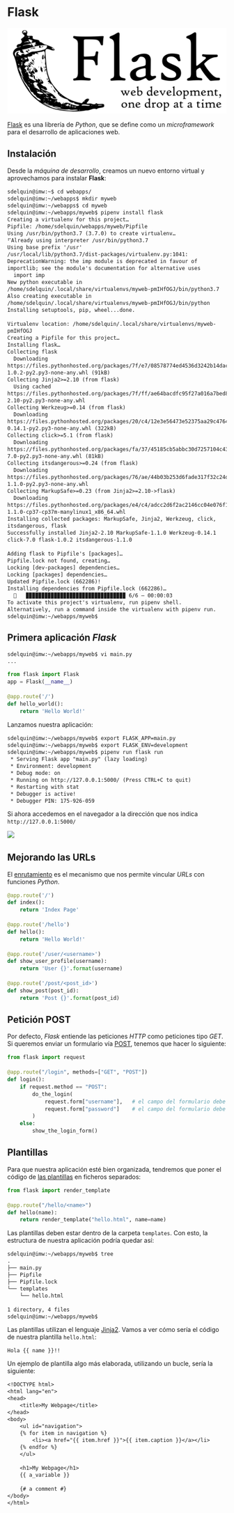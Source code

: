 # Flask

![Flask](img/flask_logo.png)

[Flask](http://flask.pocoo.org/) es una librería de *Python*, que se define como un *microframework* para el desarrollo de aplicaciones web.

## Instalación

Desde la *máquina de desarrollo*, creamos un nuevo entorno virtual y aprovechamos para instalar **Flask**:

~~~console
sdelquin@imw:~$ cd webapps/
sdelquin@imw:~/webapps$ mkdir myweb
sdelquin@imw:~/webapps$ cd myweb
sdelquin@imw:~/webapps/myweb$ pipenv install flask
Creating a virtualenv for this project…
Pipfile: /home/sdelquin/webapps/myweb/Pipfile
Using /usr/bin/python3.7 (3.7.0) to create virtualenv…
⠋Already using interpreter /usr/bin/python3.7
Using base prefix '/usr'
/usr/local/lib/python3.7/dist-packages/virtualenv.py:1041: DeprecationWarning: the imp module is deprecated in favour of importlib; see the module's documentation for alternative uses
  import imp
New python executable in /home/sdelquin/.local/share/virtualenvs/myweb-pmIHfOGJ/bin/python3.7
Also creating executable in /home/sdelquin/.local/share/virtualenvs/myweb-pmIHfOGJ/bin/python
Installing setuptools, pip, wheel...done.

Virtualenv location: /home/sdelquin/.local/share/virtualenvs/myweb-pmIHfOGJ
Creating a Pipfile for this project…
Installing flask…
Collecting flask
  Downloading https://files.pythonhosted.org/packages/7f/e7/08578774ed4536d3242b14dacb4696386634607af824ea997202cd0edb4b/Flask-1.0.2-py2.py3-none-any.whl (91kB)
Collecting Jinja2>=2.10 (from flask)
  Using cached https://files.pythonhosted.org/packages/7f/ff/ae64bacdfc95f27a016a7bed8e8686763ba4d277a78ca76f32659220a731/Jinja2-2.10-py2.py3-none-any.whl
Collecting Werkzeug>=0.14 (from flask)
  Downloading https://files.pythonhosted.org/packages/20/c4/12e3e56473e52375aa29c4764e70d1b8f3efa6682bef8d0aae04fe335243/Werkzeug-0.14.1-py2.py3-none-any.whl (322kB)
Collecting click>=5.1 (from flask)
  Downloading https://files.pythonhosted.org/packages/fa/37/45185cb5abbc30d7257104c434fe0b07e5a195a6847506c074527aa599ec/Click-7.0-py2.py3-none-any.whl (81kB)
Collecting itsdangerous>=0.24 (from flask)
  Downloading https://files.pythonhosted.org/packages/76/ae/44b03b253d6fade317f32c24d100b3b35c2239807046a4c953c7b89fa49e/itsdangerous-1.1.0-py2.py3-none-any.whl
Collecting MarkupSafe>=0.23 (from Jinja2>=2.10->flask)
  Downloading https://files.pythonhosted.org/packages/e4/c4/adcc2d6f2ac2146cc04e076f14f1006c1de8e1e747fa067668b6573000b8/MarkupSafe-1.1.0-cp37-cp37m-manylinux1_x86_64.whl
Installing collected packages: MarkupSafe, Jinja2, Werkzeug, click, itsdangerous, flask
Successfully installed Jinja2-2.10 MarkupSafe-1.1.0 Werkzeug-0.14.1 click-7.0 flask-1.0.2 itsdangerous-1.1.0

Adding flask to Pipfile's [packages]…
Pipfile.lock not found, creating…
Locking [dev-packages] dependencies…
Locking [packages] dependencies…
Updated Pipfile.lock (662286)!
Installing dependencies from Pipfile.lock (662286)…
  🐍   ▉▉▉▉▉▉▉▉▉▉▉▉▉▉▉▉▉▉▉▉▉▉▉▉▉▉▉▉▉▉▉▉ 6/6 — 00:00:03
To activate this project's virtualenv, run pipenv shell.
Alternatively, run a command inside the virtualenv with pipenv run.
sdelquin@imw:~/webapps/myweb$
~~~

## Primera aplicación *Flask*

~~~console
sdelquin@imw:~/webapps/myweb$ vi main.py
...
~~~

~~~python
from flask import Flask
app = Flask(__name__)

@app.route('/')
def hello_world():
    return 'Hello World!'
~~~

Lanzamos nuestra aplicación:

~~~console
sdelquin@imw:~/webapps/myweb$ export FLASK_APP=main.py
sdelquin@imw:~/webapps/myweb$ export FLASK_ENV=development
sdelquin@imw:~/webapps/myweb$ pipenv run flask run
 * Serving Flask app "main.py" (lazy loading)
 * Environment: development
 * Debug mode: on
 * Running on http://127.0.0.1:5000/ (Press CTRL+C to quit)
 * Restarting with stat
 * Debugger is active!
 * Debugger PIN: 175-926-059
~~~

Si ahora accedemos en el navegador a la dirección que nos indica `http://127.0.0.1:5000/`

![](img/flask01.png)

## Mejorando las URLs

El [enrutamiento](http://flask.pocoo.org/docs/0.12/quickstart/#url-building) es el mecanismo que nos permite vincular *URLs* con funciones *Python*.

~~~python
@app.route('/')
def index():
    return 'Index Page'

@app.route('/hello')
def hello():
    return 'Hello World!'

@app.route('/user/<username>')
def show_user_profile(username):
    return 'User {}'.format(username)

@app.route('/post/<post_id>')
def show_post(post_id):
    return 'Post {}'.format(post_id)
~~~

## Petición POST

Por defecto, *Flask* entiende las peticiones *HTTP* como peticiones tipo *GET*. Si queremos enviar un formulario vía [POST](http://flask.pocoo.org/docs/0.11/quickstart/#http-methods), tenemos que hacer lo siguiente:

~~~python
from flask import request

@app.route("/login", methods=["GET", "POST"])
def login():
    if request.method == "POST":
        do_the_login(
            request.form["username"],   # el campo del formulario debe tener name="username"
            request.form["password"]    # el campo del formulario debe tener name="password"
        )
    else:
        show_the_login_form()
~~~

## Plantillas

Para que nuestra aplicación esté bien organizada, tendremos que poner el código de [las plantillas](http://flask.pocoo.org/docs/0.11/quickstart/#rendering-templates) en ficheros separados:

~~~python
from flask import render_template

@app.route("/hello/<name>")
def hello(name):
    return render_template("hello.html", name=name)
~~~

Las plantillas deben estar dentro de la carpeta `templates`. Con esto, la estructura de nuestra aplicación podría quedar así:

~~~console
sdelquin@imw:~/webapps/myweb$ tree
.
├── main.py
├── Pipfile
├── Pipfile.lock
└── templates
    └── hello.html

1 directory, 4 files
sdelquin@imw:~/webapps/myweb$
~~~

Las plantillas utilizan el lenguaje [Jinja2](http://jinja.pocoo.org/docs/dev/templates/). Vamos a ver cómo sería el código de nuestra plantilla `hello.html`:

~~~jinja
Hola {{ name }}!!
~~~

Un ejemplo de plantilla algo más elaborada, utilizando un bucle, sería la siguiente:

~~~jinja
<!DOCTYPE html>
<html lang="en">
<head>
    <title>My Webpage</title>
</head>
<body>
    <ul id="navigation">
    {% for item in navigation %}
        <li><a href="{{ item.href }}">{{ item.caption }}</a></li>
    {% endfor %}
    </ul>

    <h1>My Webpage</h1>
    {{ a_variable }}

    {# a comment #}
</body>
</html>
~~~
